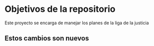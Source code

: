 # Objetivos de la repositorio

Este proyecto se encarga de manejar los planes de la liga de la justicia


##  Estos cambios son nuevos